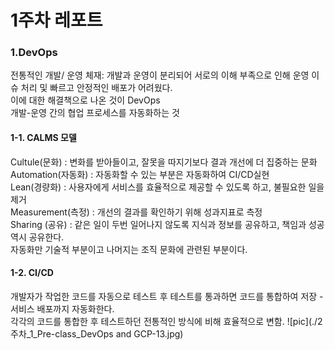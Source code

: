 1주차 레포트
=============
### 1.DevOps   
전통적인 개발/ 운영 체재: 개발과 운영이 분리되어 서로의 이해 부족으로 인해 운영 이슈 처리 및 빠르고 안정적인 배포가 어려웠다.   
이에 대한 해결책으로 나온 것이 DevOps    
개발-운영 간의 협업 프로세스를 자동화하는 것    
#### 1-1. CALMS 모델    
Cultule(문화) : 변화를 받아들이고, 잘못을 따지기보다 결과 개선에 더 집중하는 문화    
Automation(자동화) : 자동화할 수 있는 부분은 자동화하여 CI/CD실현    
Lean(경량화) : 사용자에게 서비스를 효율적으로 제공할 수 있도록 하고, 불필요한 일을 제거    
Measurement(측정) : 개선의 결과를 확인하기 위해 성과지표로 측정    
Sharing (공유) : 같은 일이 두번 일어나지 않도록 지식과 정보를 공유하고, 책임과 성공 역시 공유한다.     
자동화만 기술적 부분이고 나머지는 조직 문화에 관련된 부분이다.    
#### 1-2. CI/CD    
개발자가 작업한 코드를 자동으로 테스트 후 테스트를 통과하면 코드를 통합하여 저장 - 서비스 배포까지 자동화한다.    
각각의 코드를 통합한 후 테스트하던 전통적인 방식에 비해 효율적으로 변함. 
![pic](./2주차_1_Pre-class_DevOps and GCP-13.jpg)

